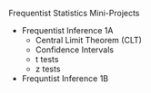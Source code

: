 Frequentist Statistics Mini-Projects

- Frequentist Inference 1A
  - Central Limit Theorem (CLT)
  - Confidence Intervals
  - t tests
  - z tests
- Frequntist Inference 1B
